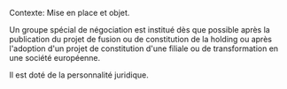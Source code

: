 Contexte: Mise en place et objet.

Un groupe spécial de négociation est institué dès que possible après la publication du projet de fusion ou de constitution de la holding ou après l'adoption d'un projet de constitution d'une filiale ou de transformation en une société européenne.

Il est doté de la personnalité juridique.